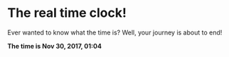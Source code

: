 # The real time clock!

Ever wanted to know what the time is? Well, your journey is about to end!

**The time is Nov 30, 2017, 01:04**